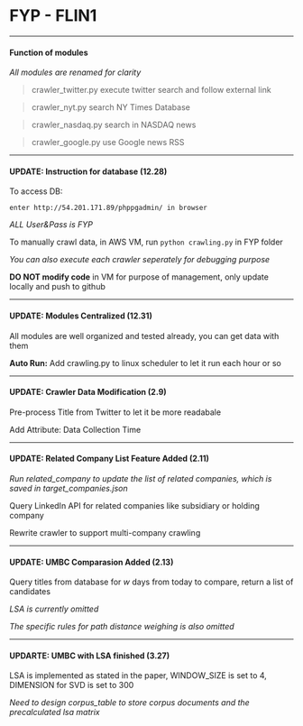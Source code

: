 # FYP - FLIN1
---
#### Function of modules

*All modules are renamed for clarity*

>crawler_twitter.py execute twitter search and follow external link

>crawler_nyt.py search NY Times Database

>crawler_nasdaq.py search in NASDAQ news

>crawler_google.py use Google news RSS

---
#### UPDATE: Instruction for database (12.28)

To access DB:

`enter http://54.201.171.89/phppgadmin/ in browser`

*ALL User&Pass is FYP*

To manually crawl data, in AWS VM, run
`python crawling.py`
in FYP folder

*You can also execute each crawler seperately for debugging purpose*

**DO NOT modify code** in VM for purpose of management, only update locally and push to github

---
#### UPDATE: Modules Centralized (12.31)

All modules are well organized and tested already, you can get data with them

**Auto Run:** Add crawling.py to linux scheduler to let it run each hour or so

---
#### UPDATE: Crawler Data Modification (2.9)

Pre-process Title from Twitter to let it be more readabale

Add Attribute: Data Collection Time

---
#### UPDATE: Related Company List Feature Added (2.11)

*Run related_company to update the list of related companies, which is saved in target_companies.json*

Query LinkedIn API for related companies like subsidiary or holding company

Rewrite crawler to support multi-company crawling

---
#### UPDATE: UMBC Comparasion Added (2.13)

Query titles from database for *w* days from today to compare, return a list of candidates

*LSA is currently omitted*

*The specific rules for path distance weighing is also omitted*

---
#### UPDARTE: UMBC with LSA finished (3.27)

LSA is implemented as stated in the paper, WINDOW_SIZE is set to 4, DIMENSION for SVD is set to 300

*Need to design corpus_table to store corpus documents and the precalculated lsa matrix*


